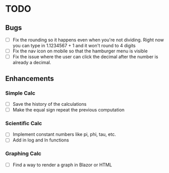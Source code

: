 # TODO

## Bugs
- [ ] Fix the rounding so it happens even when you're not dividing. Right now you can type in 1.1234567 + 1 and it won't round to 4 digits
- [ ] Fix the nav icon on mobile so that the hamburger menu is visible 
- [ ] Fix the issue where the user can click the decimal after the number is already a decimal.

## Enhancements 

### Simple Calc
- [ ] Save the history of the calculations
- [ ] Make the equal sign repeat the previous computation

### Scientific Calc
- [ ] Implement constant numbers like pi, phi, tau, etc.
- [ ] Add in log and ln functions

### Graphing Calc
- [ ] Find a way to render a graph in Blazor or HTML